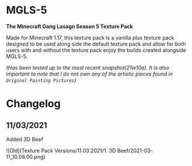 # MGLS-5
 **The Minecraft Gang Lasagn Season 5 Texture Pack**

 Made for Minecraft 1.17, this texture pack is a vanilla plus texture pack designed to be used along side the default texture pack and allow for both users with and without the texture pack enjoy the builds created alongside MGLS-5.
 
 *(Has been tested up to the most recent snapshot(21w10a). It is also important to note that I do not own any of the artistic pieces found in `Original Painting Pictures`)*

# Changelog

## 11/03/2021

 Added 3D Beef

![Old](Texture Pack Versions/11.03.2021/1. 3D Beef/2021-03-11_10.08.00.png)
